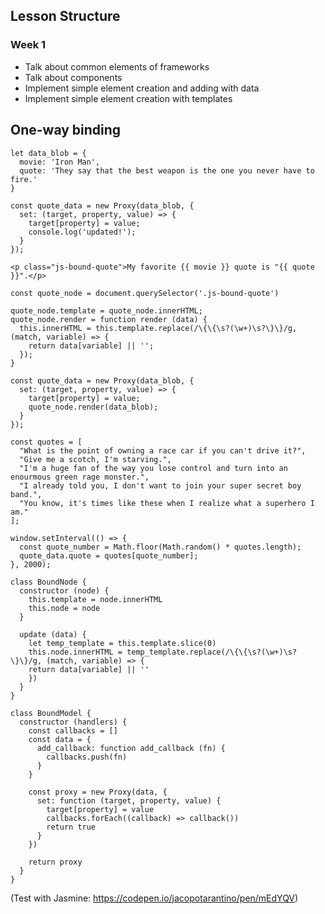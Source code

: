 
## Lesson Structure

### Week 1

* Talk about common elements of frameworks
* Talk about components
* Implement simple element creation and adding with data
* Implement simple element creation with templates

## One-way binding

```
let data_blob = {  
  movie: 'Iron Man',
  quote: 'They say that the best weapon is the one you never have to fire.'
}
```

```
const quote_data = new Proxy(data_blob, {  
  set: (target, property, value) => {
    target[property] = value;
    console.log('updated!');
  }  
});
```

```
<p class="js-bound-quote">My favorite {{ movie }} quote is "{{ quote }}".</p>  

```

```
const quote_node = document.querySelector('.js-bound-quote')

quote_node.template = quote_node.innerHTML;
quote_node.render = function render (data) {  
  this.innerHTML = this.template.replace(/\{\{\s?(\w+)\s?\}\}/g, (match, variable) => {
    return data[variable] || '';
  });
}
```

```
const quote_data = new Proxy(data_blob, {  
  set: (target, property, value) => {
    target[property] = value;
    quote_node.render(data_blob);
  }  
});
```

```
const quotes = [  
  "What is the point of owning a race car if you can't drive it?",
  "Give me a scotch, I'm starving.",
  "I'm a huge fan of the way you lose control and turn into an enourmous green rage monster.",
  "I already told you, I don't want to join your super secret boy band.",
  "You know, it's times like these when I realize what a superhero I am."
];

window.setInterval(() => {  
  const quote_number = Math.floor(Math.random() * quotes.length);
  quote_data.quote = quotes[quote_number];
}, 2000);
```

```
class BoundNode {  
  constructor (node) {
    this.template = node.innerHTML
    this.node = node
  }

  update (data) {
    let temp_template = this.template.slice(0)
    this.node.innerHTML = temp_template.replace(/\{\{\s?(\w+)\s?\}\}/g, (match, variable) => {
    return data[variable] || ''
    })
  }
}
```

```
class BoundModel {  
  constructor (handlers) {
    const callbacks = []
    const data = {
      add_callback: function add_callback (fn) {
        callbacks.push(fn)
      }
    }

    const proxy = new Proxy(data, {
      set: function (target, property, value) {
        target[property] = value
        callbacks.forEach((callback) => callback())
        return true
      }
    })

    return proxy 
  }
}
```

(Test with Jasmine: https://codepen.io/jacopotarantino/pen/mEdYQV)
